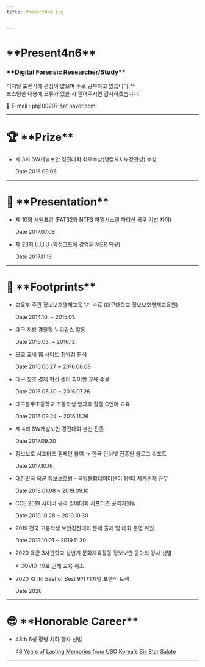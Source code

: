 ```yaml
---
title: Present4n6 Log


---
```


# \*\*Present4n6\*\*

### \*\*Digital Forensic Researcher/Study\*\*

디지털 포렌식에 관심이 많으며 주로 공부하고 있습니다.^^<br>
포스팅한 내용에 오류가 있을 시 알려주시면 감사하겠습니다.


📧 E-mail : phj100297 &at naver.com

---

# 🏆 \*\*Prize\*\*

- 제 3회 SW개발보안 경진대회 최우수상(행정자치부장관상) 수상

    Date 2016.09.06

---

# 📢 \*\*Presentation\*\*

- 제 10회 시원포럼 (FAT32와 NTFS 파일시스템 파티션 복구 기법 차이)

    Date 2017.07.08

- 제 23회 U.U.U (악성코드에 감염된 MBR 복구)

    Date 2017.11.18

---

# 💼 \*\*Footprints\*\*

- 교육부 주관 정보보호영재교육 1기 수료 (대구대학교 정보보호영재교육원)

    Date 2014.10. ~ 2015.01.

- 대구 지방 경찰청 누리캅스 활동

    Date 2016.03. ~ 2016.12.

- 모교 교내 웹 사이트 취약점 분석

    Date 2016.06.27 ~ 2016.08.08

- 대구 창조 경제 혁신 센터 파이썬 교육 수료

    Date 2016.06.30 ~ 2016.07.26

- 대구봉무초등학교 초등학생 방과후 활동 C언어 교육

    Date 2016.09.24 ~ 2016.11.26

- 제 4회 SW개발보안 경진대회 본선 진출

    Date 2017.09.20

- 정보보호 서포터즈 캠페인 참여 → 한국 인터넷 진흥원 블로그 리포트

    Date 2017.10.16

- 대한민국 육군 정보보호병 - 국방통합데이터센터 1센터 체계관제 근무

    Date 2018.01.08 ~ 2019.09.10

- CCE 2019 사이버 공격 방어대회 서포터즈 공격지원팀

    Date 2019.10.28 ~ 2019.10.30

- 2019 전국 고등학생 보안경진대회 문제 출제 및 대회 운영 위원

    Date 2019.10.01 ~ 2019.11.30

- 2020 육군 3사관학교 상반기 문화체육활동 정보보안 동아리 강사 선발

    ※ COVID-19로 인해 교육 취소

- 2020 KITRI Best of Best 9기 디지털 포렌식 트랙

    Date 2020

---

# 😎 \*\*Honorable Career\*\*

- 48th 6성 장병 치하 행사 선발

    [48 Years of Lasting Memories from USO Korea's Six Star Salute](https://korea.stripes.com/community-news/48-years-lasting-memories-uso-korea%E2%80%99s-six-star-salute)

---